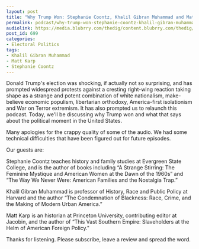 ```yaml
---
layout: post
title: "Why Trump Won: Stephanie Coontz, Khalil Gibran Muhammad and Matt Karp"
permalink: podcast/why-trump-won-stephanie-coontz-khalil-gibran-muhammad-and-matt-karp/
audiolink: https://media.blubrry.com/thedig/content.blubrry.com/thedig/The_Dig_-_Episode_2_-_FINAL2.mp3
post_id: 699
categories: 
- Electoral Politics
tags: 
- Khalil Gibran Muhammad
- Matt Karp
- Stephanie Coontz
---
```


Donald Trump's election was shocking, if actually not so surprising, and has prompted widespread protests against a cresting right-wing reaction taking shape as a strange and potent combination of white nationalism, make-believe economic populism, libertarian orthodoxy, America-first isolationism and War on Terror extremism. It has also prompted us to relaunch this podcast. Today, we'll be discussing why Trump won and what that says about the political moment in the United States.

Many apologies for the crappy quality of some of the audio. We had some technical difficulties that have been figured out for future episodes.

Our guests are:

Stephanie Coontz teaches history and family studies at Evergreen State College, and is the author of books including “A Strange Stirring: The Feminine Mystique and American Women at the Dawn of the 1960s” and “The Way We Never Were: American Families and the Nostalgia Trap.”

Khalil Gibran Muhammad is professor of History, Race and Public Policy at Harvard and the author “The Condemnation of Blackness: Race, Crime, and the Making of Modern Urban America.”

Matt Karp is an historian at Princeton University, contributing editor at Jacobin, and the author of “This Vast Southern Empire: Slaveholders at the Helm of American Foreign Policy."

Thanks for listening. Please subscribe, leave a review and spread the word.

 